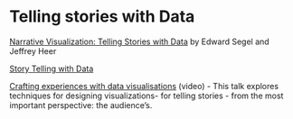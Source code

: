 # Telling stories with Data

[Narrative Visualization: Telling Stories with Data](http://vis.stanford.edu/files/2010-Narrative-InfoVis.pdf) by Edward Segel and Jeffrey Heer

[Story Telling with Data](http://higherlogicdownload.s3.amazonaws.com/AMSTAT/62ac7e8c-c7ec-4e98-b58b-dd540bf9e0d9/UploadedImages/dvc2014/Veena%20MendirattaASA%20Storytelling%20with%20Data%20Visualization.pdf)

[Crafting experiences with data visualisations](https://www.youtube.com/watch?v=jQTKnlVSnV8) (video) - This talk explores techniques for designing visualizations- for telling stories - from the most important perspective: the audience’s.
